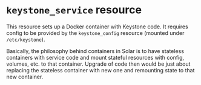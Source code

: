 # `keystone_service` resource

This resource sets up a Docker container with Keystone code. It requires
config to be provided by the `keystone_config` resource (mounted under
`/etc/keystone`).

Basically, the philosophy behind containers in Solar is to have stateless
containers with service code and mount stateful resources with config,
volumes, etc. to that container. Upgrade of code then would be just about
replacing the stateless container with new one and remounting state to that
new container.
